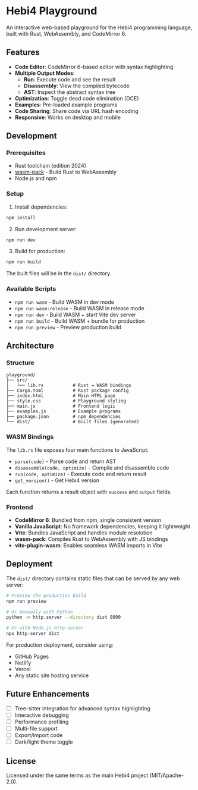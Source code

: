 # Hebi4 Playground

An interactive web-based playground for the Hebi4 programming language, built with Rust, WebAssembly, and CodeMirror 6.

## Features

- **Code Editor**: CodeMirror 6-based editor with syntax highlighting
- **Multiple Output Modes**:
  - **Run**: Execute code and see the result
  - **Disassembly**: View the compiled bytecode
  - **AST**: Inspect the abstract syntax tree
- **Optimization**: Toggle dead code elimination (DCE)
- **Examples**: Pre-loaded example programs
- **Code Sharing**: Share code via URL hash encoding
- **Responsive**: Works on desktop and mobile

## Development

### Prerequisites

- Rust toolchain (edition 2024)
- [wasm-pack](https://rustwasm.github.io/wasm-pack/) - Build Rust to WebAssembly
- Node.js and npm

### Setup

1. Install dependencies:
```bash
npm install
```

2. Run development server:
```bash
npm run dev
```

3. Build for production:
```bash
npm run build
```

The built files will be in the `dist/` directory.

### Available Scripts

- `npm run wasm` - Build WASM in dev mode
- `npm run wasm:release` - Build WASM in release mode
- `npm run dev` - Build WASM + start Vite dev server
- `npm run build` - Build WASM + bundle for production
- `npm run preview` - Preview production build

## Architecture

### Structure

```
playground/
├── src/
│   └── lib.rs           # Rust → WASM bindings
├── Cargo.toml           # Rust package config
├── index.html           # Main HTML page
├── style.css            # Playground styling
├── main.js              # Frontend logic
├── examples.js          # Example programs
├── package.json         # npm dependencies
└── dist/                # Built files (generated)
```

### WASM Bindings

The `lib.rs` file exposes four main functions to JavaScript:

- `parse(code)` - Parse code and return AST
- `disassemble(code, optimize)` - Compile and disassemble code
- `run(code, optimize)` - Execute code and return result
- `get_version()` - Get Hebi4 version

Each function returns a result object with `success` and `output` fields.

### Frontend

- **CodeMirror 6**: Bundled from npm, single consistent version
- **Vanilla JavaScript**: No framework dependencies, keeping it lightweight
- **Vite**: Bundles JavaScript and handles module resolution
- **wasm-pack**: Compiles Rust to WebAssembly with JS bindings
- **vite-plugin-wasm**: Enables seamless WASM imports in Vite

## Deployment

The `dist/` directory contains static files that can be served by any web server:

```bash
# Preview the production build
npm run preview

# Or manually with Python
python -m http.server --directory dist 8000

# Or with Node.js http-server
npx http-server dist
```

For production deployment, consider using:
- GitHub Pages
- Netlify
- Vercel
- Any static site hosting service

## Future Enhancements

- [ ] Tree-sitter integration for advanced syntax highlighting
- [ ] Interactive debugging
- [ ] Performance profiling
- [ ] Multi-file support
- [ ] Export/import code
- [ ] Dark/light theme toggle

## License

Licensed under the same terms as the main Hebi4 project (MIT/Apache-2.0).
